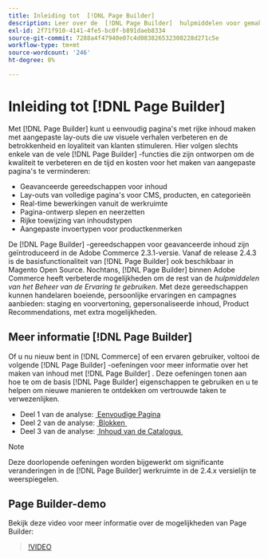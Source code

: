 ```yaml
---
title: Inleiding tot  [!DNL Page Builder]
description: Leer over de  [!DNL Page Builder]  hulpmiddelen voor gemakkelijke inhoudsverwezenlijking in Adobe Commerce en Magento Open Source.
exl-id: 2f71f910-4141-4fe5-bc0f-b891daeb8334
source-git-commit: 7288a4f47940e07c4d083826532308228d271c5e
workflow-type: tm+mt
source-wordcount: '246'
ht-degree: 0%

---
```


# Inleiding tot [!DNL Page Builder]

Met [!DNL Page Builder] kunt u eenvoudig pagina&#39;s met rijke inhoud maken met aangepaste lay-outs die uw visuele verhalen verbeteren en de betrokkenheid en loyaliteit van klanten stimuleren. Hier volgen slechts enkele van de vele [!DNL Page Builder] -functies die zijn ontworpen om de kwaliteit te verbeteren en de tijd en kosten voor het maken van aangepaste pagina&#39;s te verminderen:

- Geavanceerde gereedschappen voor inhoud
- Lay-outs van volledige pagina&#39;s voor CMS, producten, en categorieën
- Real-time bewerkingen vanuit de werkruimte
- Pagina-ontwerp slepen en neerzetten
- Rijke toewijzing van inhoudstypen
- Aangepaste invoertypen voor productkenmerken

De [!DNL Page Builder] -gereedschappen voor geavanceerde inhoud zijn geïntroduceerd in de Adobe Commerce 2.3.1-versie. Vanaf de release 2.4.3 is de basisfunctionaliteit van [!DNL Page Builder] ook beschikbaar in Magento Open Source. Nochtans, [!DNL Page Builder] binnen Adobe Commerce heeft verbeterde mogelijkheden om de rest van de _hulpmiddelen van het Beheer van de Ervaring te gebruiken_. Met deze gereedschappen kunnen handelaren boeiende, persoonlijke ervaringen en campagnes aanbieden: staging en voorvertoning, gepersonaliseerde inhoud, Product Recommendations, met extra mogelijkheden.

## Meer informatie [!DNL Page Builder]

Of u nu nieuw bent in [!DNL Commerce] of een ervaren gebruiker, voltooi de volgende [!DNL Page Builder] -oefeningen voor meer informatie over het maken van inhoud met [!DNL Page Builder] . Deze oefeningen tonen aan hoe te om de basis [!DNL Page Builder] eigenschappen te gebruiken en u te helpen om nieuwe manieren te ontdekken om vertrouwde taken te verwezenlijken.

- Deel 1 van de analyse: [&#x200B; Eenvoudige Pagina &#x200B;](1-simple-page.md)
- Deel 2 van de analyse: [&#x200B; Blokken &#x200B;](2-blocks.md)
- Deel 3 van de analyse: [&#x200B; Inhoud van de Catalogus &#x200B;](3-catalog-content.md)

>[!NOTE]
>
>Deze doorlopende oefeningen worden bijgewerkt om significante veranderingen in de [!DNL Page Builder] werkruimte in de 2.4.x versielijn te weerspiegelen.

## Page Builder-demo

Bekijk deze video voor meer informatie over de mogelijkheden van Page Builder:

>[!VIDEO](https://video.tv.adobe.com/v/3447899?quality=12&learn=on&captions=dut)
